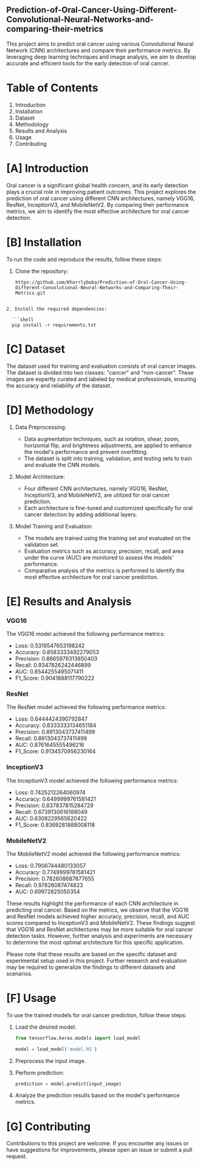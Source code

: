 ## Prediction-of-Oral-Cancer-Using-Different-Convolutional-Neural-Networks-and-comparing-their-metrics

This project aims to predict oral cancer using various Convolutional Neural Network (CNN) architectures and compare their performance metrics. By leveraging deep learning techniques and image analysis, we aim to develop accurate and efficient tools for the early detection of oral cancer.

# Table of Contents
1. Introduction
2. Installation
3. Dataset
4. Methodology
5. Results and Analysis
6. Usage
7. Contributing


# [A] Introduction

Oral cancer is a significant global health concern, and its early detection plays a crucial role in improving patient outcomes. This project explores the prediction of oral cancer using different CNN architectures, namely VGG16, ResNet, InceptionV3, and MobileNetV2. By comparing their performance metrics, we aim to identify the most effective architecture for oral cancer detection.

# [B] Installation

To run the code and reproduce the results, follow these steps:

1. Clone the repository:
	```shell
	https://github.com/Khorrlybobo/Prediction-of-Oral-Cancer-Using-Different-Convolutional-Neural-Networks-and-Comparing-Their-Metrics.git
 ```

2. Install the required dependencies:

   ```shell
   pip install -r requirements.txt
   ```

# [C] Dataset

The dataset used for training and evaluation consists of oral cancer images. The dataset is divided into two classes: "cancer" and "non-cancer". These images are expertly curated and labeled by medical professionals, ensuring the accuracy and reliability of the dataset.

# [D] Methodology

1. Data Preprocessing:
   - Data augmentation techniques, such as rotation, shear, zoom, horizontal flip, and brightness adjustments, are applied to enhance the model's performance and prevent overfitting.
   - The dataset is split into training, validation, and testing sets to train and evaluate the CNN models.

2. Model Architecture:
   - Four different CNN architectures, namely VGG16, ResNet, InceptionV3, and MobileNetV2, are utilized for oral cancer prediction.
   - Each architecture is fine-tuned and customized specifically for oral cancer detection by adding additional layers.

3. Model Training and Evaluation:
   - The models are trained using the training set and evaluated on the validation set.
   - Evaluation metrics such as accuracy, precision, recall, and area under the curve (AUC) are monitored to assess the models' performance.
   - Comparative analysis of the metrics is performed to identify the most effective architecture for oral cancer prediction.

# [E] Results and Analysis

### VGG16
The VGG16 model achieved the following performance metrics:

- Loss: 0.5319547653198242
- Accuracy: 0.8583333492279053
- Precision: 0.8865979313850403
- Recall: 0.9347826242446899
- AUC: 0.8544255495071411
- F1_Score: 0.9041888117790222

### ResNet
The ResNet model achieved the following performance metrics:

- Loss: 0.6444424390792847
- Accuracy: 0.8333333134651184
- Precision: 0.8913043737411499
- Recall: 0.8913043737411499
- AUC: 0.8761645555496216
- F1_Score: 0.9134570956230164

### InceptionV3
The InceptionV3 model achieved the following performance metrics:

- Loss: 0.7425212264060974
- Accuracy: 0.6499999761581421
- Precision: 0.837837815284729
- Recall: 0.6739130616188049
- AUC: 0.6308229565620422
- F1_Score: 0.8369281888008118

### MobileNetV2
The MobileNetV2 model achieved the following performance metrics:

- Loss: 0.7906744480133057
- Accuracy: 0.7749999761581421
- Precision: 0.782608687877655
- Recall: 0.97826087474823
- AUC: 0.69972825050354

These results highlight the performance of each CNN architecture in predicting oral cancer. Based on the metrics, we observe that the VGG16 and ResNet models achieved higher accuracy, precision, recall, and AUC scores compared to InceptionV3 and MobileNetV2. These findings suggest that VGG16 and ResNet architectures may be more suitable for oral cancer detection tasks. However, further analysis and experiments are necessary to determine the most optimal architecture for this specific application.

Please note that these results are based on the specific dataset and experimental setup used in this project. Further research and evaluation may be required to generalize the findings to different datasets and scenarios.

# [F] Usage

To use the trained models for oral cancer prediction, follow these steps:

1. Load the desired model:

   ```python
   from tensorflow.keras.models import load_model

   model = load_model('model.h5')
   ```

2. Preprocess the input image.

3. Perform prediction:

   ```python
   prediction = model.predict(input_image)
   ```

4. Analyze the prediction results based on the model's performance metrics.

# [G] Contributing

Contributions to this project are welcome. If you encounter any issues or have suggestions for improvements, please open an issue or submit a pull request.

